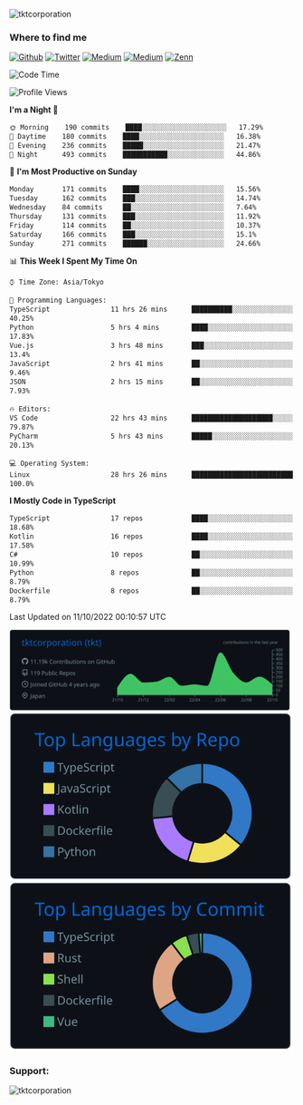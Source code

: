 <p align="left"> <img src="https://komarev.com/ghpvc/?username=tktcorporation&label=Profile%20views&color=0e75b6&style=flat" alt="tktcorporation" /> </p>

<h3>Where to find me</h3>
<p>
<a href="https://github.com/tktcorporation" target="_blank"><img alt="Github" src="https://img.shields.io/badge/GitHub-%2312100E.svg?&style=for-the-badge&logo=Github&logoColor=white" /></a>
<a href="https://twitter.com/tktcorporation" target="_blank"><img alt="Twitter" src="https://img.shields.io/badge/twitter-%231DA1F2.svg?&style=for-the-badge&logo=twitter&logoColor=white" /></a>
<a href="https://www.linkedin.com/in/tktcorporation" target="_blank"><img alt="Medium" src="https://img.shields.io/badge/linkdin-0a66c2.svg?&style=for-the-badge&logo=linkedin&logoColor=white" /></a>
<a href="https://qiita.com/tktcorporation" target="_blank"><img alt="Medium" src="https://img.shields.io/badge/qiita-55C500.svg?&style=for-the-badge&logo=qiita&logoColor=white" /></a>
<a href="https://zenn.dev/tktcorporation" target="_blank"><img alt="Zenn" src="https://img.shields.io/badge/Zenn-3EA8FF.svg?&style=for-the-badge&logo=Zenn&logoColor=white" /></a>
</p>
  
<!--START_SECTION:waka-->
![Code Time](http://img.shields.io/badge/Code%20Time-611%20hrs%2039%20mins-blue)

![Profile Views](http://img.shields.io/badge/Profile%20Views-14-blue)

**I'm a Night 🦉** 

```text
🌞 Morning    190 commits    ████░░░░░░░░░░░░░░░░░░░░░   17.29% 
🌆 Daytime    180 commits    ████░░░░░░░░░░░░░░░░░░░░░   16.38% 
🌃 Evening    236 commits    █████░░░░░░░░░░░░░░░░░░░░   21.47% 
🌙 Night      493 commits    ███████████░░░░░░░░░░░░░░   44.86%

```
📅 **I'm Most Productive on Sunday** 

```text
Monday       171 commits    ████░░░░░░░░░░░░░░░░░░░░░   15.56% 
Tuesday      162 commits    ███░░░░░░░░░░░░░░░░░░░░░░   14.74% 
Wednesday    84 commits     ██░░░░░░░░░░░░░░░░░░░░░░░   7.64% 
Thursday     131 commits    ███░░░░░░░░░░░░░░░░░░░░░░   11.92% 
Friday       114 commits    ██░░░░░░░░░░░░░░░░░░░░░░░   10.37% 
Saturday     166 commits    ███░░░░░░░░░░░░░░░░░░░░░░   15.1% 
Sunday       271 commits    ██████░░░░░░░░░░░░░░░░░░░   24.66%

```


📊 **This Week I Spent My Time On** 

```text
⌚︎ Time Zone: Asia/Tokyo

💬 Programming Languages: 
TypeScript               11 hrs 26 mins      ██████████░░░░░░░░░░░░░░░   40.25% 
Python                   5 hrs 4 mins        ████░░░░░░░░░░░░░░░░░░░░░   17.83% 
Vue.js                   3 hrs 48 mins       ███░░░░░░░░░░░░░░░░░░░░░░   13.4% 
JavaScript               2 hrs 41 mins       ██░░░░░░░░░░░░░░░░░░░░░░░   9.46% 
JSON                     2 hrs 15 mins       ██░░░░░░░░░░░░░░░░░░░░░░░   7.93%

🔥 Editors: 
VS Code                  22 hrs 43 mins      ████████████████████░░░░░   79.87% 
PyCharm                  5 hrs 43 mins       █████░░░░░░░░░░░░░░░░░░░░   20.13%

💻 Operating System: 
Linux                    28 hrs 26 mins      █████████████████████████   100.0%

```

**I Mostly Code in TypeScript** 

```text
TypeScript               17 repos            ████░░░░░░░░░░░░░░░░░░░░░   18.68% 
Kotlin                   16 repos            ████░░░░░░░░░░░░░░░░░░░░░   17.58% 
C#                       10 repos            ██░░░░░░░░░░░░░░░░░░░░░░░   10.99% 
Python                   8 repos             ██░░░░░░░░░░░░░░░░░░░░░░░   8.79% 
Dockerfile               8 repos             ██░░░░░░░░░░░░░░░░░░░░░░░   8.79%

```



 Last Updated on 11/10/2022 00:10:57 UTC
<!--END_SECTION:waka-->

[![](https://raw.githubusercontent.com/tktcorporation/tktcorporation/master/profile-summary-card-output/github_dark/0-profile-details.svg)](https://github.com/vn7n24fzkq/github-profile-summary-cards)
[![](https://raw.githubusercontent.com/tktcorporation/tktcorporation/master/profile-summary-card-output/github_dark/1-repos-per-language.svg)](https://github.com/vn7n24fzkq/github-profile-summary-cards) [![](https://raw.githubusercontent.com/tktcorporation/tktcorporation/master/profile-summary-card-output/github_dark/2-most-commit-language.svg)](https://github.com/vn7n24fzkq/github-profile-summary-cards)

<h3 align="left">Support:</h3>
<p><a href="https://www.buymeacoffee.com/tktcorporation"> <img align="left" src="https://cdn.buymeacoffee.com/buttons/v2/default-yellow.png" height="50" width="210" alt="tktcorporation" /></a></p><br><br>
